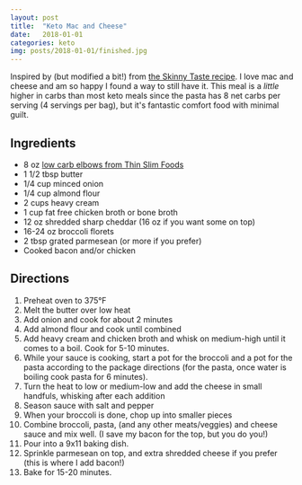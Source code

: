 ```yaml
---
layout: post
title:  "Keto Mac and Cheese"
date:   2018-01-01 
categories: keto
img: posts/2018-01-01/finished.jpg
---
```


Inspired by (but modified a bit!) from [the Skinny Taste recipe](https://www.skinnytaste.com/skinny-baked-broccoli-macaroni-and/). I love mac and cheese and am so happy I found a way to still have it. This meal is a _little_ higher in carbs than most keto meals since the pasta has 8 net carbs per serving (4 servings per bag), but it's fantastic comfort food with minimal guilt. 
<!--
### Time

Prep: X minutes

Cook: 15-20 minutes
-->
<!-- 
### Nutrition 
Nutrition is calculated by dividing the total contents into 4

|   | Grams | Ratio |
| ------ | ----------- | -------| 
| **Total kCal**   | - | - |
| **Total Fat**  | - | - |
| **Total Protein**    | - | - |
| **Total Net Carb** | - | - |



<br /><br />

-->

## Ingredients
* 8 oz [low carb elbows from Thin Slim Foods](http://www.thinslimfoods.com/index.php?main_page=product_info&cPath=10&products_id=95)
* 1 1/2 tbsp butter
* 1/4 cup minced onion
* 1/4 cup almond flour
* 2 cups heavy cream
* 1 cup fat free chicken broth or bone broth
* 12 oz shredded sharp cheddar (16 oz if you want some on top)
* 16-24 oz broccoli florets
* 2 tbsp grated parmesean (or more if you prefer)
* Cooked bacon and/or chicken 

## Directions

1. Preheat oven to 375°F
1. Melt the butter over low heat
2. Add onion and cook for about 2 minutes
3. Add almond flour and cook until combined
4. Add heavy cream and chicken broth and whisk on medium-high until it comes to a boil. Cook for 5-10 minutes. 
5. While your sauce is cooking, start a pot for the broccoli and a pot for the pasta according to the package directions (for the pasta, once water is boiling cook pasta for 6 minutes).
6. Turn the heat to low or medium-low and add the cheese in small handfuls, whisking after each addition
7. Season sauce with salt and pepper
7. When your broccoli is done, chop up into smaller pieces
8. Combine broccoli, pasta, (and any other meats/veggies) and cheese sauce and mix well. (I save my bacon for the top, but you do you!)
9. Pour into a 9x11 baking dish.
10. Sprinkle parmesean on top, and extra shredded cheese if you prefer (this is where I add bacon!)
11. Bake for 15-20 minutes.